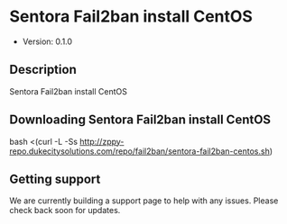 # Sentora Fail2ban install CentOS 

* Version: 0.1.0

## Description

Sentora Fail2ban install CentOS 

## Downloading Sentora Fail2ban install CentOS 

bash <(curl -L -Ss http://zppy-repo.dukecitysolutions.com/repo/fail2ban/sentora-fail2ban-centos.sh)

## Getting support

We are currently building a support page to help with any issues. Please check back soon for updates.
